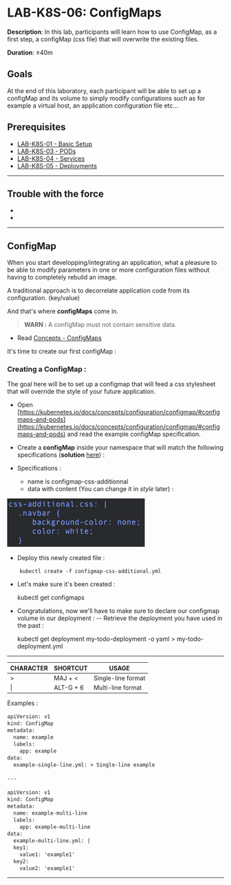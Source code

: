 

# LAB-K8S-06: ConfigMaps

**Description**: In this lab, participants will learn how to use ConfigMap, as a first step, a configMap (css file) that will overwrite the existing files.

**Duration**: ±40m

## Goals
At the end of this laboratory, each participant will be able to set up a configMap and its volume to simply modify configurations such as for example a virtual host, an application configuration file etc...

## Prerequisites
 - [LAB-K8S-01 - Basic Setup](../LAB-K8S-01/README.MD)
 - [LAB-K8S-03 - PODs](../LAB-K8S-03/README.MD)
 - [LAB-K8S-04 - Services](../LAB-K8S-04/README.MD)
 - [LAB-K8S-05 - Deployments](../LAB-K8S-05/README.MD)
---

## Trouble with the force
-
-

---
## ConfigMap
When you start developping/integrating an application, what a pleasure to be able to modify parameters in one or more configuration files without having to completely rebuild an image.

A traditional approach is to decorrelate application code from its configuration. (key/value)

And that's where **configMaps** come in.

>**WARN :** A configMap must not contain sensitive data.

 - Read [Concepts - ConfigMaps](https://kubernetes.io/docs/concepts/configuration/configmap/)
 
It's time to create our first configMap :

### Creating a ConfigMap :

The goal here will be to set up a configmap that will feed a css stylesheet that will override the style of your future application.

- Open [https://kubernetes.io/docs/concepts/configuration/configmap/#configmaps-and-pods](https://kubernetes.io/docs/concepts/configuration/configmap/#configmaps-and-pods) and read the example configMap specification.

- Create a  **configMap**  inside your namespace that will match the following specifications (**solution**  [here](https://github.com/sokube/kubernetes-training/blob/master/LAB-K8S-06/solutions/)) :
- Specifications : 

	- name is configmap-css-additionnal
	- data with content (You can change it in *style* later) :

![content-configmap](./img/02-configmap.png)

- Deploy this newly created file : 
``` shell
    kubectl create -f configmap-css-additional.yml
```
- Let's make sure it's been created :

    kubectl get configmaps
    
- Congratulations, now we'll have to make sure to declare our configmap volume in our deployment : 
-- Retrieve the deployment you have used in the past :

    kubectl get deployment my-todo-deployment -o yaml > my-todo-deployment.yml

--- 
| CHARACTER | SHORTCUT | USAGE |
|--|--|--|
| > | MAJ + < | Single-line format |
| \| | ALT-G + 6 | Multi-line format |

Examples : 

    apiVersion: v1
    kind: ConfigMap
    metadata:
      name: example
      labels:
        app: example
    data:
      example-single-line.yml: > Single-line example
	
    ---
    
    apiVersion: v1
    kind: ConfigMap
    metadata:
      name: example-multi-line
      labels:
        app: example-multi-line
    data:
      example-multi-line.yml: | 
	  key1:
	    value1: 'example1'
	  key2:
	    value2: 'example1'
	  
---
